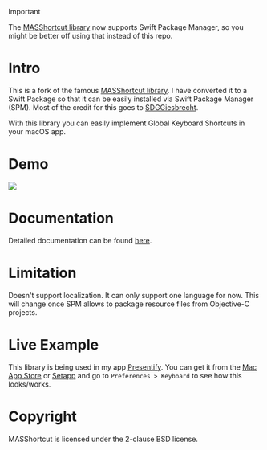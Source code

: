 > [!IMPORTANT]
> The [MASShortcut library](https://github.com/shpakovski/MASShortcut) now supports Swift Package Manager, so you might be better off using that instead of this repo.

# Intro

This is a fork of the famous [MASShortcut library](https://github.com/shpakovski/MASShortcut). I have converted it to a Swift Package so that it can be easily installed via Swift Package Manager (SPM). Most of the credit for this goes to [SDGGiesbrecht](https://forums.swift.org/u/SDGGiesbrecht).

With this library you can easily implement Global Keyboard Shortcuts in your macOS app.

# Demo

![](https://i.imgur.com/ItmaRh0.gif)

# Documentation

Detailed documentation can be found [here](https://blog.rampatra.com/how-to-add-global-key-shortcuts-to-your-swift-app-using-masshortcut).

# Limitation

Doesn't support localization. It can only support one language for now. This will change once SPM allows to package resource files from Objective-C projects.

# Live Example

This library is being used in my app [Presentify](https://presentify.compzets.com/). You can get it from the [Mac App Store](https://apps.apple.com/app/id1507246666) or [Setapp](https://go.setapp.com/stp285?utm_medium=vendor_program&utm_source=Ram+Patra&utm_content=link) and go to `Preferences > Keyboard` to see how this looks/works.

# Copyright

MASShortcut is licensed under the 2-clause BSD license.
